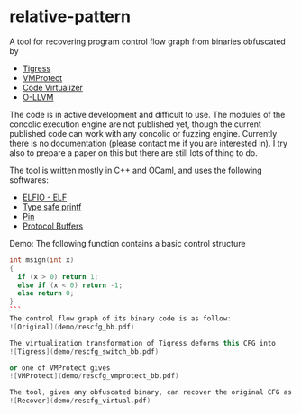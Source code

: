 # relative-pattern
A tool for recovering program control flow graph from binaries obfuscated by
* [Tigress](http://tigress.cs.arizona.edu/)
* [VMProtect](http://vmpsoft.com/)
* [Code Virtualizer](http://oreans.com/)
* [O-LLVM](https://github.com/obfuscator-llvm/obfuscator)

The code is in active development and difficult to use. The modules of the concolic execution engine are not published yet, though the current published code can work with any concolic or fuzzing engine. Currently there is no documentation (please contact me if you are interested in). I try also to prepare a paper on this but there are still lots of thing to do.

The tool is written mostly in C++ and OCaml, and uses the following softwares:
* [ELFIO - ELF](https://github.com/serge1/ELFIO)
* [Type safe printf](https://github.com/c42f/tinyformat)
* [Pin](https://software.intel.com/en-us/articles/pin-a-dynamic-binary-instrumentation-tool)
* [Protocol Buffers](https://github.com/google/protobuf)

Demo:
The following function contains a basic control structure
````C++
int msign(int x) 
{
  if (x > 0) return 1;
  else if (x < 0) return -1;
  else return 0;
}
```
The control flow graph of its binary code is as follow:
![Original](demo/rescfg_bb.pdf)

The virtualization transformation of Tigress deforms this CFG into
![Tigress](demo/rescfg_switch_bb.pdf)

or one of VMProtect gives
![VMProtect](demo/rescfg_vmprotect_bb.pdf)

The tool, given any obfuscated binary, can recover the original CFG as
![Recover](demo/rescfg_virtual.pdf)
